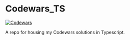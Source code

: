 # Codewars_TS
<a href="https://www.codewars.com/users/VinceDeslo" target="_blank"> <img src="https://www.codewars.com/users/VinceDeslo/badges/small" alt="Codewars"/></a>

A repo for housing my Codewars solutions in Typescript.
